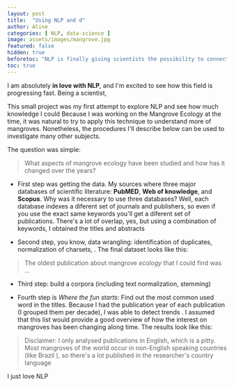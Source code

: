 ```yaml
---
layout: post
title:  "Using NLP and d"
author: Aline
categories: [ NLP, data-science ]
image: assets/images/mangrove.jpg
featured: false
hidden: true
beforetoc: "NLP is finally giving scientists the possibility to connect precious information that is scattered over hundreds of  publications"
toc: true
---
```


I am absolutely **in love with NLP**, and I'm excited to see how this field is progressing fast.
Being a scientist,

This small project was my first attempt to explore NLP and see how much knowledge I could
Because I was working on the Mangrove Ecology at the time, it was natural to try to apply this technique to understand more of mangroves. Nonetheless, the procedures I'll describe below can be used to investigate many other subjects.

The question was simple:

> What aspects of mangrove ecology have been studied and how has it changed over the years?

* First step was getting the data. My sources where three major databases of scientific literature: **PubMED**, **Web of knowledge**, and **Scopus**. Why was it necessary to use three databases? Well, each database indexes a diferent set of journals and publishers, so even if you use the exact same keywords you'll get a diferent set of publications. There's a lot of overlap, yes, but  using a combination of keywords, I obtained the titles and abstracts

* Second step, you know, data wrangling: identification of duplicates, normalization of charsets, . The final dataset looks like this:

> The oldest publication about mangrove *ecology* that I could find was ...

* Third step: build a corpora (including text normalization, stemming)

* Fourth step is _Where the fun starts_: Find out the most common used word in the titles.
Because I had the publication year of each publication (I grouped them per decade), I was able to detect trends . I assumed that this list would provide a good overview of how the interest on mangroves has been changing along time. The results look like this:



> Disclaimer: I only analysed publications in English, which is a pitty. Most mangroves of the world occur in non-English speaking  countries (like Brazil ), so there's a lot published in the researcher's country language





 <span class="spoiler">I just love NLP</span>
